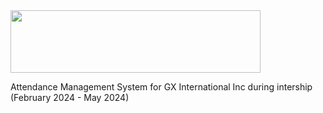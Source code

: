  <img align="center" width="400" height="100" src="http://gxii.com.ph/img/logo.png"> 

Attendance Management System for GX International Inc during intership (February 2024 - May 2024)

 
